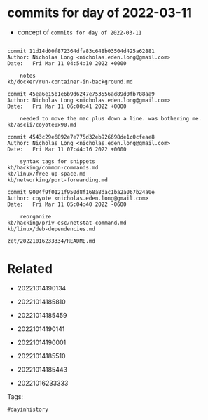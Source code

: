 # commits for day of 2022-03-11

- concept of `commits for day of 2022-03-11`

```

commit 11d14d00f872364dfa83c648b03504d425a62881
Author: Nicholas Long <nicholas.eden.long@gmail.com>
Date:   Fri Mar 11 04:54:10 2022 +0000

    notes
kb/docker/run-container-in-background.md

commit 45ea6e15b1e6b9d6247e753556ad89d0fb788aa9
Author: Nicholas Long <nicholas.eden.long@gmail.com>
Date:   Fri Mar 11 06:00:41 2022 +0000

    needed to move the mac plus down a line. was bothering me.
kb/ascii/coyote0x90.md

commit 4543c29e6892e7e775d32eb926698de1c0cfeae8
Author: Nicholas Long <nicholas.eden.long@gmail.com>
Date:   Fri Mar 11 07:44:16 2022 +0000

    syntax tags for snippets
kb/hacking/common-commands.md
kb/linux/free-up-space.md
kb/networking/port-forwarding.md

commit 9004f9f0121f950d8f168a8dac1ba2a067b24a0e
Author: coyote <nicholas.eden.long@gmail.com>
Date:   Fri Mar 11 05:04:40 2022 -0600

    reorganize
kb/hacking/priv-esc/netstat-command.md
kb/linux/deb-dependencies.md
```

` zet/20221016233334/README.md `

# Related

- 20221014190134

- 20221014185810

- 20221014185459

- 20221014190141

- 20221014190001

- 20221014185510

- 20221014185443

- 20221016233333

Tags:

    #dayinhistory
